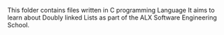 This folder contains files written in C programming Language
It aims to learn about Doubly linked Lists as part of the ALX Software
Engineering School.

